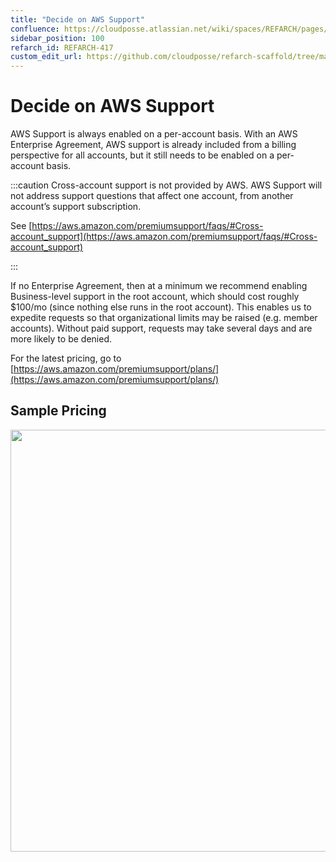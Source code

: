 ```yaml
---
title: "Decide on AWS Support"
confluence: https://cloudposse.atlassian.net/wiki/spaces/REFARCH/pages/1172078774/REFARCH-417+-+Decide+on+AWS+Support
sidebar_position: 100
refarch_id: REFARCH-417
custom_edit_url: https://github.com/cloudposse/refarch-scaffold/tree/main/docs/docs/fundamentals/design-decisions/cold-start/decide-on-aws-support.md
---
```


# Decide on AWS Support
AWS Support is always enabled on a per-account basis. With an AWS Enterprise Agreement, AWS support is already included from a billing perspective for all accounts, but it still needs to be enabled on a per-account basis.

:::caution
Cross-account support is not provided by AWS. AWS Support will not address support questions that affect one account, from another account’s support subscription.

See [https://aws.amazon.com/premiumsupport/faqs/#Cross-account_support](https://aws.amazon.com/premiumsupport/faqs/#Cross-account_support)

:::

If no Enterprise Agreement, then at a minimum we recommend enabling Business-level support in the root account, which should cost roughly $100/mo (since nothing else runs in the root account). This enables us to expedite requests so that organizational limits may be raised (e.g. member accounts). Without paid support, requests may take several days and are more likely to be denied.

For the latest pricing, go to [https://aws.amazon.com/premiumsupport/plans/](https://aws.amazon.com/premiumsupport/plans/)

## Sample Pricing

<img src="/assets/refarch/image-20220713-003707.png" height="675" width="1672" /><br/>


